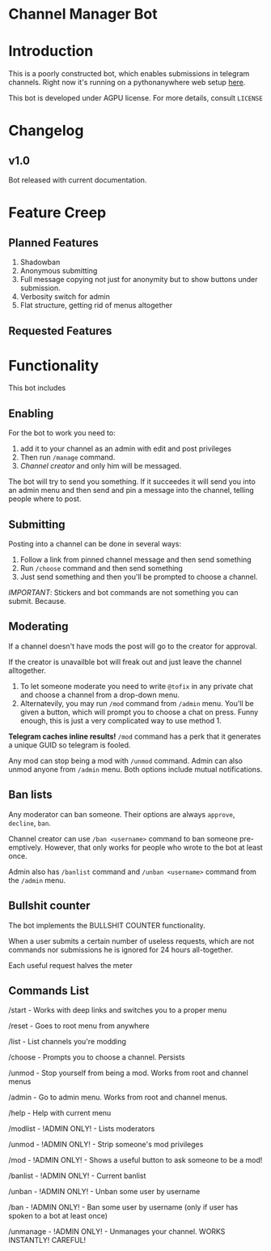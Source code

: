 # Channel Manager Bot
# Introduction
This is a poorly constructed bot, which enables submissions in telegram channels.
Right now it's running on a pythonanywhere web setup [here](http://t.me/@tofix).

This bot is developed under AGPU license. For more details, consult `LICENSE`

# Changelog
## v1.0
Bot released with current documentation.

# Feature Creep
## Planned Features
1) Shadowban
2) Anonymous submitting
3) Full message copying not just for anonymity but to show buttons under submission.
4) Verbosity switch for admin
5) Flat structure, getting rid of menus altogether

## Requested Features

# Functionality
This bot includes
## Enabling
For the bot to work you need to:
 1) add it to your channel as an admin with edit and post privileges
 2) Then run `/manage` command.
 3) _Channel creator_ and only him will be messaged.

 The bot will try to send you something.
 If it succeedes it will send you into an admin menu and then send and pin a message into the channel, telling people
 where to post.
## Submitting
Posting into a channel can be done in several ways:
1) Follow a link from pinned channel message and then send something
2) Run `/choose` command and then send something
3) Just send something and then you'll be prompted to choose a channel.

_*IMPORTANT*_: Stickers and bot commands are not something you can submit. Because.

## Moderating
If a channel doesn't have mods the post will go to the creator for approval.

If the creator is unavailble bot will freak out and just leave the channel alltogether.

1) To let someone moderate you need to write `@tofix` in any private chat and choose a channel from a drop-down menu.
2) Alternatevily, you may run `/mod` command from `/admin` menu.
You'll be given a button, which will prompt you to choose a chat on press.
Funny enough, this is just a very complicated way to use method 1.

**Telegram caches inline results!** `/mod` command has a perk that it generates a unique GUID so telegram is fooled.

Any mod can stop being a mod with `/unmod` command. Admin can also unmod anyone from `/admin` menu.
Both options include mutual notifications.

## Ban lists
Any moderator can ban someone. Their options are always `approve`, `decline`, `ban`.

Channel creator can use `/ban <username>` command to ban someone pre-emptively. However, that only works for people who wrote to the bot at least once.

Admin also has `/banlist` command and `/unban <username>` command from the `/admin` menu.

## Bullshit counter
The bot implements the BULLSHIT COUNTER functionality.

When a user submits a certain number of useless requests, which are not commands nor submissions he is ignored for 24 hours all-together.

Each useful request halves the meter

## Commands List
/start - Works with deep links and switches you to a proper menu

/reset - Goes to root menu from anywhere

/list - List channels you're modding

/choose - Prompts you to choose a channel. Persists

/unmod - Stop yourself from being a mod. Works from root and channel menus

/admin - Go to admin menu. Works from root and channel menus.

/help - Help with current menu

/modlist - !ADMIN ONLY! - Lists moderators

/unmod  - !ADMIN ONLY! - Strip someone's mod privileges

/mod - !ADMIN ONLY! - Shows a useful button to ask someone to be a mod!

/banlist - !ADMIN ONLY! - Current banlist

/unban <username> - !ADMIN ONLY! - Unban some user by username
 
/ban <username> - !ADMIN ONLY! - Ban some user by username (only if user has spoken to a bot at least once)
 
/unmanage - !ADMIN ONLY! - Unmanages your channel. WORKS INSTANTLY! CAREFUL!
